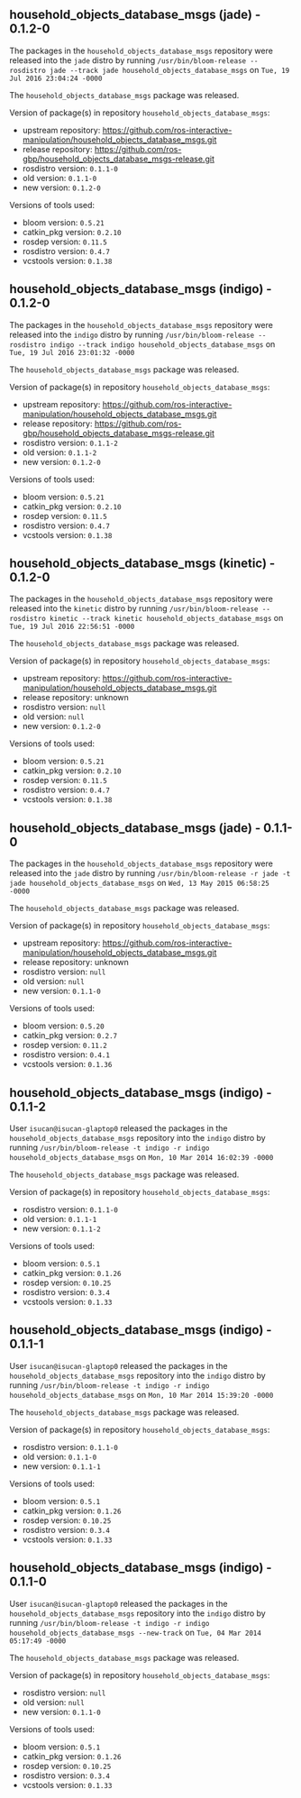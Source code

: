 ## household_objects_database_msgs (jade) - 0.1.2-0

The packages in the `household_objects_database_msgs` repository were released into the `jade` distro by running `/usr/bin/bloom-release --rosdistro jade --track jade household_objects_database_msgs` on `Tue, 19 Jul 2016 23:04:24 -0000`

The `household_objects_database_msgs` package was released.

Version of package(s) in repository `household_objects_database_msgs`:

- upstream repository: https://github.com/ros-interactive-manipulation/household_objects_database_msgs.git
- release repository: https://github.com/ros-gbp/household_objects_database_msgs-release.git
- rosdistro version: `0.1.1-0`
- old version: `0.1.1-0`
- new version: `0.1.2-0`

Versions of tools used:

- bloom version: `0.5.21`
- catkin_pkg version: `0.2.10`
- rosdep version: `0.11.5`
- rosdistro version: `0.4.7`
- vcstools version: `0.1.38`


## household_objects_database_msgs (indigo) - 0.1.2-0

The packages in the `household_objects_database_msgs` repository were released into the `indigo` distro by running `/usr/bin/bloom-release --rosdistro indigo --track indigo household_objects_database_msgs` on `Tue, 19 Jul 2016 23:01:32 -0000`

The `household_objects_database_msgs` package was released.

Version of package(s) in repository `household_objects_database_msgs`:

- upstream repository: https://github.com/ros-interactive-manipulation/household_objects_database_msgs.git
- release repository: https://github.com/ros-gbp/household_objects_database_msgs-release.git
- rosdistro version: `0.1.1-2`
- old version: `0.1.1-2`
- new version: `0.1.2-0`

Versions of tools used:

- bloom version: `0.5.21`
- catkin_pkg version: `0.2.10`
- rosdep version: `0.11.5`
- rosdistro version: `0.4.7`
- vcstools version: `0.1.38`


## household_objects_database_msgs (kinetic) - 0.1.2-0

The packages in the `household_objects_database_msgs` repository were released into the `kinetic` distro by running `/usr/bin/bloom-release --rosdistro kinetic --track kinetic household_objects_database_msgs` on `Tue, 19 Jul 2016 22:56:51 -0000`

The `household_objects_database_msgs` package was released.

Version of package(s) in repository `household_objects_database_msgs`:

- upstream repository: https://github.com/ros-interactive-manipulation/household_objects_database_msgs.git
- release repository: unknown
- rosdistro version: `null`
- old version: `null`
- new version: `0.1.2-0`

Versions of tools used:

- bloom version: `0.5.21`
- catkin_pkg version: `0.2.10`
- rosdep version: `0.11.5`
- rosdistro version: `0.4.7`
- vcstools version: `0.1.38`


## household_objects_database_msgs (jade) - 0.1.1-0

The packages in the `household_objects_database_msgs` repository were released into the `jade` distro by running `/usr/bin/bloom-release -r jade -t jade household_objects_database_msgs` on `Wed, 13 May 2015 06:58:25 -0000`

The `household_objects_database_msgs` package was released.

Version of package(s) in repository `household_objects_database_msgs`:
- upstream repository: https://github.com/ros-interactive-manipulation/household_objects_database_msgs.git
- release repository: unknown
- rosdistro version: `null`
- old version: `null`
- new version: `0.1.1-0`

Versions of tools used:
- bloom version: `0.5.20`
- catkin_pkg version: `0.2.7`
- rosdep version: `0.11.2`
- rosdistro version: `0.4.1`
- vcstools version: `0.1.36`


## household_objects_database_msgs (indigo) - 0.1.1-2

User `isucan@isucan-glaptop0` released the packages in the `household_objects_database_msgs` repository into the `indigo` distro by running `/usr/bin/bloom-release -t indigo -r indigo household_objects_database_msgs` on `Mon, 10 Mar 2014 16:02:39 -0000`

The `household_objects_database_msgs` package was released.

Version of package(s) in repository `household_objects_database_msgs`:
- rosdistro version: `0.1.1-0`
- old version: `0.1.1-1`
- new version: `0.1.1-2`

Versions of tools used:
- bloom version: `0.5.1`
- catkin_pkg version: `0.1.26`
- rosdep version: `0.10.25`
- rosdistro version: `0.3.4`
- vcstools version: `0.1.33`


## household_objects_database_msgs (indigo) - 0.1.1-1

User `isucan@isucan-glaptop0` released the packages in the `household_objects_database_msgs` repository into the `indigo` distro by running `/usr/bin/bloom-release -t indigo -r indigo household_objects_database_msgs` on `Mon, 10 Mar 2014 15:39:20 -0000`

The `household_objects_database_msgs` package was released.

Version of package(s) in repository `household_objects_database_msgs`:
- rosdistro version: `0.1.1-0`
- old version: `0.1.1-0`
- new version: `0.1.1-1`

Versions of tools used:
- bloom version: `0.5.1`
- catkin_pkg version: `0.1.26`
- rosdep version: `0.10.25`
- rosdistro version: `0.3.4`
- vcstools version: `0.1.33`


## household_objects_database_msgs (indigo) - 0.1.1-0

User `isucan@isucan-glaptop0` released the packages in the `household_objects_database_msgs` repository into the `indigo` distro by running `/usr/bin/bloom-release -t indigo -r indigo household_objects_database_msgs --new-track` on `Tue, 04 Mar 2014 05:17:49 -0000`

The `household_objects_database_msgs` package was released.

Version of package(s) in repository `household_objects_database_msgs`:
- rosdistro version: `null`
- old version: `null`
- new version: `0.1.1-0`

Versions of tools used:
- bloom version: `0.5.1`
- catkin_pkg version: `0.1.26`
- rosdep version: `0.10.25`
- rosdistro version: `0.3.4`
- vcstools version: `0.1.33`


